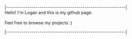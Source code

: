 |-------------------------------------------------------------|  
Hello! I'm Logan and this is my github page.<br><br>Feel free to browse my projects :)  

|-------------------------------------------------------------|
